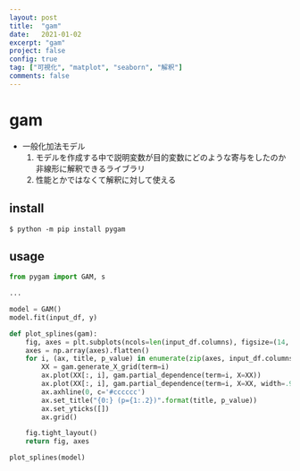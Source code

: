 ```yaml
---
layout: post
title:  "gam"
date:   2021-01-02
excerpt: "gam"
project: false
config: true
tag: ["可視化", "matplot", "seaborn", "解釈"]
comments: false
---
```


# gam
 - 一般化加法モデル
   1. モデルを作成する中で説明変数が目的変数にどのような寄与をしたのか非線形に解釈できるライブラリ
   2. 性能とかではなくて解釈に対して使える

## install

```console
$ python -m pip install pygam
```

## usage

```python
from pygam import GAM, s

...

model = GAM()
model.fit(input_df, y)

def plot_splines(gam):
    fig, axes = plt.subplots(ncols=len(input_df.columns), figsize=(14, 5), sharey=True)
    axes = np.array(axes).flatten()
    for i, (ax, title, p_value) in enumerate(zip(axes, input_df.columns, gam.statistics_['p_values'])):
        XX = gam.generate_X_grid(term=i)
        ax.plot(XX[:, i], gam.partial_dependence(term=i, X=XX))
        ax.plot(XX[:, i], gam.partial_dependence(term=i, X=XX, width=.95)[1], c='r', ls='--')
        ax.axhline(0, c='#cccccc')
        ax.set_title("{0:} (p={1:.2})".format(title, p_value))
        ax.set_yticks([])
        ax.grid()

    fig.tight_layout()
    return fig, axes

plot_splines(model)
```
